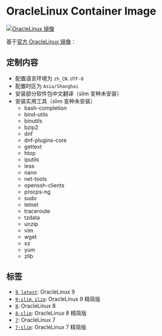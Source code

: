 # OracleLinux Container Image
[![OracleLinux 镜像](https://github.com/bromine0x23/container-images/actions/workflows/oraclelinux.yml/badge.svg)](https://github.com/bromine0x23/container-images/actions/workflows/oraclelinux.yml)

基于[官方 OracleLinux 镜像](https://hub.docker.com/_/oraclelinux)：

## 定制内容
* 配置语言环境为 `zh_CN.UTF-8`
* 配置时区为 `Asia/Shanghai`
* 安装部分软件包中文翻译（slim 变种未安装）
* 安装实用工具（slim 变种未安装）
    + bash-completion
    + bind-utils
    + binutils
    + bzip2
    + dnf
    + dnf-plugins-core
    + gettext
    + htop
    + iputils
    + less
    + nano
    + net-tools
    + openssh-clients
    + procps-ng 
    + sudo
    + telnet
    + traceroute
    + tzdata 
    + unzip
    + vim
    + wget
    + xz
    + yum
    + zlib

## 标签
* [`9`, `latest`](9/Dockerfile): OracleLinux 9
* [`9-slim`, `slim`](9/Dockerfile): OracleLinux 9 精简版
* [`8`](8/Dockerfile): OracleLinux 8
* [`8-slim`](8/Dockerfile): OracleLinux 8 精简版
* [`7`](7/Dockerfile): OracleLinux 7
* [`7-slim`](7/Dockerfile): OracleLinux 7 精简版